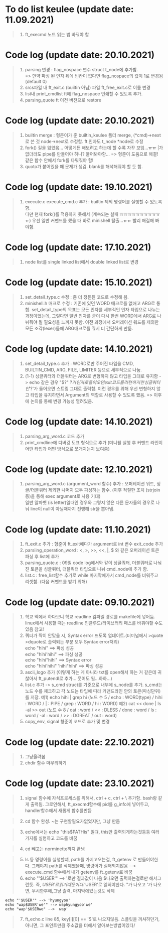 # To do list keulee (update date: 11.09.2021)
> 1. ft_execmd 노드 읽는 법 바꿔야 함

# Code log (update date: 20.10.2021)
> 1. parsing 변경 : flag_nospace 변수 struct t_node에 추가함.  
> => 만약 파싱 된 인자 뒤에 빈칸이 없다면 flag_nospace의 값이 1로 변경됨 (default 0)  
> 2. srcs파일 내 ft_exit.c (builtin 아님) 파일 ft_free_exit.c로 이름 변경
> 3. list내 print_cmdlist ft에 flag_nospace 인쇄할 수 있도록 추가.
> 4. parsing_quote ft 이전 버전으로 restore  

# Code log (update date: 20.10.2021)
> 1. builtin merge : 형준이가 준 builtin_keulee 폴더 merge, (*cmd)->next로 쓴 것 node->next로 수정함. ft 인자도 t_node *node로 수정
> 2. fork() 길을 잃었음... 어떻게든 해보려고 하는데 할 수록 자꾸 꼬임...ㅠㅠ |가 없더라도 pipe를 만들어야 하나? 물어봐야함...  => 형준이 도움으로 해결! 같은 함수 안에서 fork를 다뤄줘야 함!  
> 3. quoto가 붙어있을 때 문제가 생김. blank를 해석해줘야 할 듯 함.

# Code log (update date: 19.10.2021)
> 1. execute.c execute_cmd.c 추가 : builtin 제외 명령어를 실행할 수 있도록 함.  
> 다만 현재 fork()를 적용하지 못해서 (계속되는 실패 ㅠㅠㅠㅠㅠㅠㅠㅠㅠㅠㅠ) 우선 일반 커맨드를 했을 때 바로 minishell 탈출...ㅠㅠ 빨리 해결해 봐야함.

# Code log (update date: 17.10.2021)
> 1. node list를 single linked list에서 double linked list로 변경  

# Code log (update date: 15.10.2021)
> 1. set_detail_type.c 수정 : 좀 더 정돈된 코드로 수정해 봄.  
> 2. minishell.h 매크로 수정 : 기존에 있던 WORD 매크로를 없애고 ARG로 통합. set_detail_type의 목표는 모든 인자를 세부적인 인자 타입으로 나누는 과정이었는데, 그렇다면 일반 인자를 굳이 다시 한번 WORD에서 ARG로 나눠줘야 될 필요성을 느끼지 못함. 이전 과정에서 오퍼레이션 워드를 제외한 모든 조각(lexer)들에 ARG매크로를 줘서 더 간단하게 만듦.

# Code log (update date: 14.10.2021)
> 1. set_detail_type.c 추가 : WORD로만 주어진 타입을 CMD, BUILTIN_CMD, ARG, FILE, LIMITER 등으로 세부적으로 나눔.  
> 2. (1-1) 싱글쿼터와 더블쿼터는 ARG로 변형하지 않고 타입을 그대로 유지함 -> echo 같은 경우 "$?" $? 가 인자로 들어오면 exit코드를 리턴하지만 싱글쿼터인 '$?'가 들어오면 스트링 그대로 출력함. 이런 경우를 위해 우선 변형하지 않고 타입을 유지하면서 Argument의 역할로 사용할 수 있도록 했음. => 이후에 논의를 통해 변경 가능성 열려있음.  

# Code log (update date: 14.10.2021)
> 1. parsing_arg_word.c 코드 추가
> 2. print_cmdline에 디버깅 도표 형식으로 추가 (미니쉘 실행 후 커맨드 라인이 어떤 타입과 어떤 방식으로 쪼개지는지 보여줌)  

# Code log (update date: 12.10.2021)
> 1. parsing_arg_word.c (argument_word 함수) 추가 : 오퍼레이션 워드, 싱글/더블쿼터 제외한 나머지 모두 파싱하는 함수. (이후 적절한 조치 (strjoin 등)을 통해 exec argument로 사용 기대)  
	 일반 알파벳 (is letter)일때인 경우와 그렇지 않은 다른 문자들의 경우로 나눠 line이 null이 아닐때까지 진행해 str을 뽑아냄.  

# Code log (update date: 11.10.2021)
> 1. ft_exit.c 추가 : 형준이 ft_exit에다가 argument로 int 변수 exit_code 추가  
> 2. parsiing_operation_word : <, >, >>, <<, |, $ 와 같은 오퍼레이션 토큰 파싱 후 list에 추가  
> 3. parsing_quote.c : 09일 code log에서와 같이 싱글쿼터, 더블쿼터로 나눠진 토큰을 싱글쿼터, 더블쿼터 타입으로 나눠 cmd_node에 추가 함.  
> 4. list.c : free_list함수 추가로 while 마지막에가서 cmd_node를 비워주고 리셋함. (다음 커맨드를 받기 위해)  

# Code log (update date: 09.10.2021)
> 1. 학교 맥에서 하다보니 학교 readline 컴파일 경로를 makefile에 넣어둠. linux에서 사용할 때는 readline 인클루드/라이브러리 패스를 바꿔야할 수도 있음 참고!  
> 2. 쿼터가 짝이 안맞을 시, Syntax error 뜨도록 업데이트.(터미널에서 >quote >dquote로 출력되는 부분 모두 Syntax error처리)  
echo "hihi"  ==>  파싱 성공  
echo "hihi'hihi" ==> 파싱 성공  
echo "hihi"hihi" ==> Syntax error  
echo "hihi'hihi" 'hihi"hihi' ==> 파싱 성공
> 3. ascii_logo 추가 (이렇게 하는 게 아니라 txt를 open해서 하는 거 같은데 귀찮아서 ft_putendl로 추가... 웃어도 됨...하하...)
> 4. list.c 추가 -> s_cmd struct를 기준으로 내부에 s_node를 추가. s_cmd는 노드 수를 체크하고 각 노드는 타입에 따라 커맨드라인 안의 토큰(파싱단위)를 저장.
예1) echo hihi | grep hi (노드 수 5 / echo : WORD(type) / hihi : WORD / | : PIPE / grep : WORD / hi : WORD)
예2) cat << done | ls -al >> out (노드 수 8 / cat : word / << : DLESS / done : word / ls : word / -al : word / >> : DGREAT / out : word)
> 5. copy_env, signal 형준이 코드로 추가 및 변경


# Code log (update date: 22.10.2021)
> 1. 그냥올려봄
> 2. chdir 함수 마무리하기	

# Code log (update date: 23.10.2021)
> 1. signal 함수에 자식프로세스를 위해서, ctrl + c, ctrl + \ 추가함. bash랑 같게 출력됨.
			그로인해서, ft_execmd함수에 pid를 g_info에 넣어두고, handler함수에서 새롭게 함수를만듬

> 2. cd 함수 완성. ~는 구현할필요가없었지만, 그냥 만듬

> 3. echo에서는 echo "this$PATHis" 일떄, this만 출력되게하는것등등 여러가지를 실험하고 코드를 바꿈

> 4. cd 뺴고는 norminette까지 끝냄

> 5. ls 등 명령어를 실행할떄, path를 가지고오는걸, ft_getenv 로 만들어야한다.
	그래야지 path를 삭제했을때, 명령어가 실해되지않음 --> execute_cmd 함수에서 내가 getenv를 
	ft_getenv로 바꿈
> 6. echo "'$USER'"     -->  '로만 결과값이 나옴 $나오면 출력하는걸로만 해서그런듯.
									즉, $USER' 로 읽기때문이다. '$USER'로 읽혀야한다.
	"가 나오고 '가 나오면, 무시한후에,그냥 출력, 마지막에있는것도 삭제



	echo "'$USER'" --> 'hyungyoo'
	echo "wap$USER'we'" --> waphyungyoo'we'
	echo "wap'$USERwe" -->  wap'
> 7. ft_echo.c line 85,
	key[i][0] == '$'로 나오지않음. 스플릿을 꺼셔하던가, 
	아니면, 그 포인트만큼 주소값을 더해서 알아보는방법이있다/



